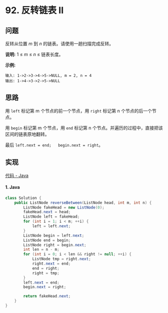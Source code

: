 # 92. 反转链表 II

## 问题

反转从位置 *m* 到 *n* 的链表。请使用一趟扫描完成反转。

**说明:**
1 ≤ *m* ≤ *n* ≤ 链表长度。

**示例:**

```
输入: 1->2->3->4->5->NULL, m = 2, n = 4
输出: 1->4->3->2->5->NULL
```

## 思路

用 `left` 标记第 m 个节点的前一个节点，用 `right` 标记第 n 个节点的后一个节点。

用 `begin` 标记第 m 个节点，用 `end` 标记第 n 个节点。并遍历的过程中，直接把该区间的链表原地翻转。

最后 `left.next = end;   begin.next = right`。

## 实现

[代码 -  Java](Solution.java)

#### 1. Java


```java
class Solution {
    public ListNode reverseBetween(ListNode head, int m, int n) {
        ListNode fakeHead = new ListNode(0);
        fakeHead.next = head;
        ListNode left = fakeHead;
        for (int i = 1; i < m; ++i) {
            left = left.next;
        }
        ListNode begin = left.next;
        ListNode end = begin;
        ListNode right = begin.next;
        int len = n - m;
        for (int i = 0; i < len && right != null; ++i) {
            ListNode tmp = right.next;
            right.next = end;
            end = right;
            right = tmp;
        }
        left.next = end;
        begin.next = right;

        return fakeHead.next;
    }
}
```